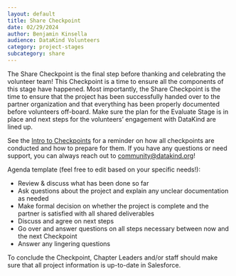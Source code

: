 ```yaml
---
layout: default
title: Share Checkpoint
date: 02/29/2024
author: Benjamin Kinsella
audience: DataKind Volunteers
category: project-stages
subcategory: share
---
```


The Share Checkpoint is the final step before thanking and celebrating the volunteer team! This Checkpoint is a time to ensure all the components of this stage have happened. Most importantly, the Share Checkpoint is the time to ensure that the project has been successfully handed over to the partner organization and that everything has been properly documented before volunteers off\-board. Make sure the plan for the Evaluate Stage is in place and next steps for the volunteers’ engagement with DataKind are lined up.


See the [Intro to Checkpoints](https://playbook.datakind.org/playbook/project/124) for a reminder on how all checkpoints are conducted and how to prepare for them. If you have any questions or need support, you can always reach out to community@datakind.org!


Agenda template (feel free to edit based on your specific needs!):


* Review & discuss what has been done so far
* Ask questions about the project and explain any unclear documentation as needed
* Make formal decision on whether the project is complete and the partner is satisfied with all shared deliverables
* Discuss and agree on next steps
* Go over and answer questions on all steps necessary between now and the next Checkpoint
* Answer any lingering questions


To conclude the Checkpoint, Chapter Leaders and/or staff should make sure that all project information is up\-to\-date in Salesforce.